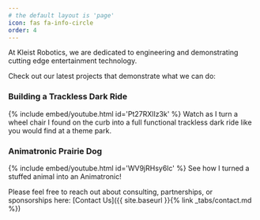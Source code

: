 ```yaml
---
# the default layout is 'page'
icon: fas fa-info-circle
order: 4
---
```


At Kleist Robotics, we are dedicated to engineering and demonstrating cutting edge entertainment technology.

Check out our latest projects that demonstrate what we can do:

### Building a Trackless Dark Ride
{% include embed/youtube.html id='Pt27RXlIz3k' %}
Watch as I turn a wheel chair I found on the curb into a full functional trackless dark ride like you would find at a theme park. 

### Animatronic Prairie Dog
{% include embed/youtube.html id='WV9jRHsy6lc' %}
See how I turned a stuffed animal into an Animatronic!

Please feel free to reach out about consulting, partnerships, or sponsorships here: [Contact Us]({{ site.baseurl }}{% link _tabs/contact.md %})